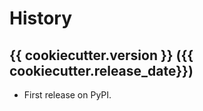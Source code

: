 History
=======

{{ cookiecutter.version }} ({{ cookiecutter.release_date}})
---------------------

-   First release on PyPI.
